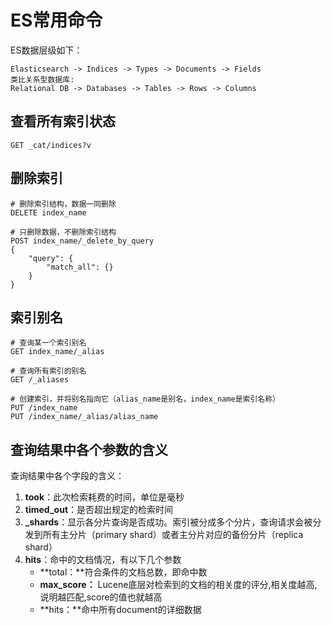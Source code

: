 # ES常用命令

ES数据层级如下：

```
Elasticsearch -> Indices -> Types -> Documents -> Fields
类比关系型数据库:
Relational DB -> Databases -> Tables -> Rows -> Columns
```



## 查看所有索引状态

```
GET _cat/indices?v
```



## 删除索引

```
# 删除索引结构，数据一同删除
DELETE index_name

# 只删除数据，不删除索引结构
POST index_name/_delete_by_query
{
	"query": {
		"match_all": {}
	}
}
```



## 索引别名

```
# 查询某一个索引别名
GET index_name/_alias

# 查询所有索引的别名
GET /_aliases

# 创建索引，并将别名指向它（alias_name是别名，index_name是索引名称）
PUT /index_name
PUT /index_name/_alias/alias_name
```



## 查询结果中各个参数的含义

查询结果中各个字段的含义：

1. **took**：此次检索耗费的时间，单位是毫秒
2. **timed_out**：是否超出规定的检索时间
3. **_shards**：显示各分片查询是否成功。索引被分成多个分片，查询请求会被分发到所有主分片（primary shard）或者主分片对应的备份分片（replica shard）
4. **hits**：命中的文档情况，有以下几个参数
   * **total：**符合条件的文档总数，即命中数
   * **max_score：** Lucene底层对检索到的文档的相关度的评分,相关度越高,说明越匹配,score的值也就越高
   * **hits：**命中所有document的详细数据

